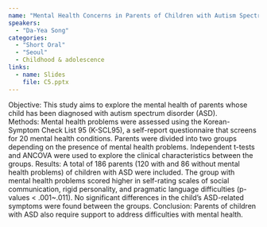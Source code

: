 ```yaml
---
name: "Mental Health Concerns in Parents of Children with Autism Spectrum Disorder"
speakers:
  - "Da-Yea Song"
categories:
  - "Short Oral"
  - "Seoul"
  - Childhood & adolescence
links:
  - name: Slides
    file: C5.pptx
---
```


Objective: This study aims to explore the mental health of parents whose child has been diagnosed with autism spectrum disorder (ASD).  
Methods: Mental health problems were assessed using the Korean-Symptom Check List 95 (K-SCL95), a self-report questionnaire that screens for 20 mental health conditions. Parents were divided into two groups depending on the presence of mental health problems. Independent t-tests and ANCOVA were used to explore the clinical characteristics between the groups. 
Results: A total of 186 parents (120 with and 86 without mental health problems) of children with ASD were included. The group with mental health problems scored higher in self-rating scales of social communication, rigid personality, and pragmatic language difficulties (p-values < .001~.011). No significant differences in the child’s ASD-related symptoms were found between the groups. 
Conclusion: Parents of children with ASD also require support to address difficulties with mental health.
